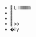 - 👋 Lilllllllllllli
- 👀 
- 🌱 
- 💞️ xo
- �ily

<!---
Bitchsniper/Bitchsniper is a ✨ special ✨ repository because its `README.md` (this file) appears on your GitHub profile.
You can click the Preview link to take a look at your changes.
--->
